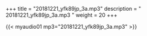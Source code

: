 +++
title = "20181221_yfk89jp_3a.mp3"
description = " 20181221_yfk89jp_3a.mp3 "
weight = 20
+++

{{< myaudio01 mp3="20181221_yfk89jp_3a.mp3" >}}

